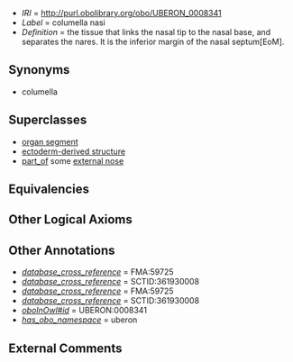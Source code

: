  * *IRI* = http://purl.obolibrary.org/obo/UBERON_0008341
 * *Label* = columella nasi
 * *Definition* = the tissue that links the nasal tip to the nasal base, and separates the nares. It is the inferior margin of the nasal septum[EoM].

## Synonyms

 * columella

## Superclasses

 * [organ segment](../../UBERON/63/UBERON_0000063.md)
 * [ectoderm-derived structure](../../UBERON/21/UBERON_0004121.md)
 * [part_of](../../BFO/50/BFO_0000050.md) some [external nose](../../UBERON/27/UBERON_0007827.md)

## Equivalencies


## Other Logical Axioms


## Other Annotations

 * *[database_cross_reference](../../ef/oboInOwl#hasDbXref.md)* = FMA:59725
 * *[database_cross_reference](../../ef/oboInOwl#hasDbXref.md)* = SCTID:361930008
 * *[database_cross_reference](../../ef/oboInOwl#hasDbXref.md)* = FMA:59725
 * *[database_cross_reference](../../ef/oboInOwl#hasDbXref.md)* = SCTID:361930008
 * *[oboInOwl#id](../../id/oboInOwl#id.md)* = UBERON:0008341
 * *[has_obo_namespace](../../ce/oboInOwl#hasOBONamespace.md)* = uberon

## External Comments

